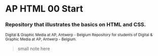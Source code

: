 # AP HTML 00 Start #
### Repository that illustrates the basics on HTML and CSS. ###


<small>
Digital & Graphic Media at AP, Antwerp - Belgium
Repository for students of Digital & Graphic Media at AP, Antwerp - Belgium.
</small>

> small note here